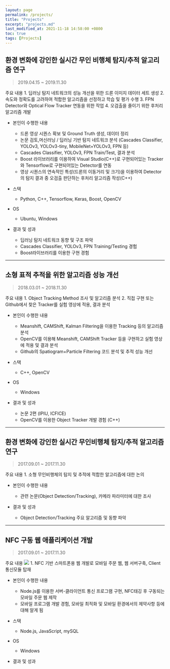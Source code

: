 ```yaml
---
layout: page
permalink: /projects/
title: "Projects"
excerpt: "projects.md"
last_modified_at: 2021-11-18 14:58:00 +0800
toc: true
tags: [Projects]
---
```

## 환경 변화에 강인한 실시간 무인 비행체 탐지/추적 알고리즘 연구
> 2019.04.15 ~ 2019.11.30

 주요 내용
	1. 딥러닝 탐지 네트워크의 성능 개선을 위한 드론 이미지 데이터 세트 생성
	2. 속도와 정확도를 고려하여 적합한 알고리즘을 선정하고 학습 및 평가 수행
	3. FPN Detector와 Optical Flow Tracker 연동을 위한 작업
	4. 오검출을 줄이기 위한 후처리 알고리즘 개발

* 본인이 수행한 내용
	- 드론 영상 시퀀스 확보 및 Ground Truth 생성, 데이터 정리
	- 논문 검토,머신러닝 / 딥러닝 기반 탐지 네트워크 분석 (Cascades Classifier, YOLOv3, YOLOv3-tiny, MobileNet+YOLOv3,  FPN 등)
	- Cascades Classifier, YOLOv3, FPN Train/Test, 결과 분석
	- Boost 라이브러리를 이용하여 Visual Studio(C++)로 구현되어있는 Tracker와 Tensorflow로 구현되어있는 Detector를 연동
	- 영상 시퀀스의 연속적인 특성(드론의 이동거리 및 크기)을 이용하여 Detector의 탐지 결과 중 오검출 판단하는 후처리 알고리즘 작성(C++)

* 스택
	- Python, C++, Tensorflow, Keras, Boost, OpenCV

* OS
	- Ubuntu, Windows

* 결과 및 성과
	- 딥러닝 탐지 네트워크 동향 및 구조 파악
	- Cascades Classifier, YOLOv3, FPN Training/Testing 경험
	- Boost라이브러리를 이용한 구현 경험

***

## 소형 표적 추적을 위한 알고리즘 성능 개선
> 2018.03.01 ~ 2018.11.30

 주요 내용
	1. Object Tracking Method 조사 및 알고리즘 분석
	2. 직접 구현 또는 Github에서 찾은 Tracker를 실험 영상에 적용, 결과 분석

* 본인이 수행한 내용
	- Meanshift, CAMShift, Kalman Filtering을 이용한 Tracking 등의 알고리즘 분석
	- OpenCV를 이용해 Meanshift, CAMShift Tracker 등을 구현하고 실험 영상에 적용 및 결과 분석
	- Github의 Spatiogram+Particle Filtering 코드 분석 및 추적 성능 개선

* 스택
	- C++, OpenCV



* OS
	- Windows



* 결과 및 성과
	- 논문 2편 (IPIU, ICFICE)
	- OpenCV를 이용한 Object Tracker 개발 경험 (C++)



***


## 환경 변화에 강인한 실시간 무인비행체 탐지/추적 알고리즘 연구
> 2017.09.01 ~ 2017.11.30


 주요 내용
	1. 소형 무인비행체의 탐지 및 추적에 적합한 알고리즘에 대한 논의


* 본인이 수행한 내용
	- 관련 논문(Object Detection/Tracking), 카메라 파라미터에 대한 조사


* 결과 및 성과
	- Object Detection/Tracking 주요 알고리즘 및 동향 파악


***


## NFC 구동 웹 애플리케이션 개발
> 2017.09.01 ~ 2017.11.30

 주요 내용
	![](/project.jpg)
	1.  NFC 기반 스마트폰용 웹 개발로 모바일 주문 웹, 웹 서버구축, Client 통신모듈 탑재

* 본인이 수행한 내용
	- Node.js를 이용한 서버-클라이언트 통신 프로그램 구현, NFC태깅 후 구동되는 모바일 주문 웹 제작
	- 모바일 프로그램 개발 경험, 모바일 최적화 및 모바일 환경에서의 제약사항 등에 대해 알게 됨

* 스택
	- Node.js, JavaScript, mySQL

* OS
	- Windows

* 결과 및 성과

